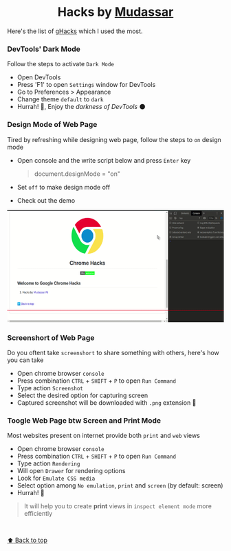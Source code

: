 
<h1 align="center"> Hacks by <a href="https://github.com/mudassar045">Mudassar</a></h1>

Here's the list of [gHacks](./README.md) which I used the most.

### DevTools' Dark Mode

Follow the steps to activate `Dark Mode`

- Open DevTools
- Press 'F1' to open `Settings` window for  DevTools
- Go to Preferences > Appearance
- Change theme `default` to `dark`
- Hurrah! 🥳, Enjoy the *darkness of DevTools* 🌑

### Design Mode of Web Page

Tired by refreshing while designing web page, follow the steps to `on` design mode

- Open console and the write script below and press `Enter` key

    > document.designMode = "on"

- Set `off` to make design mode off

- Check out the demo

<p align="center"><img src="media/design-mode-on.gif" alt="logo"></p>

### Screenshort of Web Page

Do you oftent take `screenshort` to share something with others, here's how you can take

- Open chrome browser `console`
- Press combination `CTRL` + `SHIFT` + `P` to open `Run Command`
- Type action `Screenshot`
- Select the desired option for capturing screen
- Captured screenshot will be downloaded with `.png` extension 🥳

### Toogle Web Page btw Screen and Print Mode

Most websites present on internet provide both `print` and `web` views

- Open chrome browser `console`
- Press combination `CTRL` + `SHIFT` + `P` to open `Run Command`
- Type action `Rendering`
- Will open `Drawer` for rendering options
- Look for `Emulate CSS media`
- Select option among `No emulation`, `print` and `screen` (by default: screen)
- Hurrah! 🥳

> It will help you to create **print** views in `inspect element mode` more efficiently

<br/>

[:arrow_up: Back to top](#-hacks-by-mudassar-)
